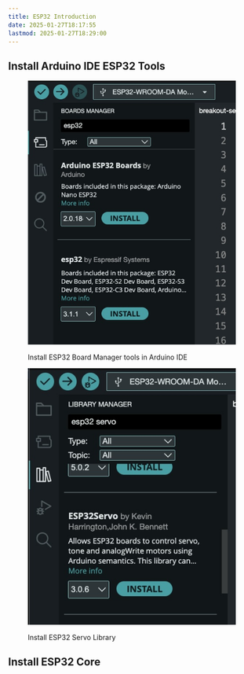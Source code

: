 ```yaml
---
title: ESP32 Introduction
date: 2025-01-27T18:17:55
lastmod: 2025-01-27T18:29:00
---
```


## Install Arduino IDE ESP32 Tools

<div class="gallery-grid">
<figure>

[![Install ESP 32 Board Manager tools in Arduino IDE](./attachments/2025-01-27-add-esp2-boaard-manager.jpg)](./attachments/2025-01-27-add-esp2-boaard-manager.jpg)

<figcaption>

Install ESP32 Board Manager tools in Arduino IDE

</figcaption>
</figure>

<figure>

[![Install ESP32 Servo Library](./attachments/2025-01-27-install-esp32servo-library.jpg)](./attachments/2025-01-27-install-esp32servo-library.jpg)

<figcaption>

Install ESP32 Servo Library

</figcaption>
</figure>
</div>

## Install ESP32 Core
